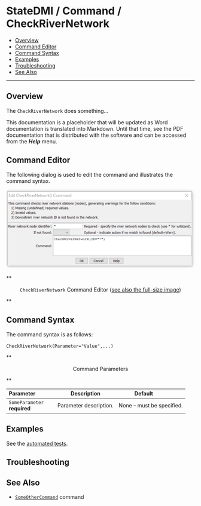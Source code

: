 # StateDMI / Command / CheckRiverNetwork #

* [Overview](#overview)
* [Command Editor](#command-editor)
* [Command Syntax](#command-syntax)
* [Examples](#examples)
* [Troubleshooting](#troubleshooting)
* [See Also](#see-also)

-------------------------

## Overview ##

The `CheckRiverNetwork` does something...

This documentation is a placeholder that will be updated as Word documentation is translated into Markdown.
Until that time, see the PDF documentation that is distributed with the software and can be accessed
from the ***Help*** menu.

## Command Editor ##

The following dialog is used to edit the command and illustrates the command syntax.

![CheckRiverNetwork](CheckRiverNetwork.png)

**<p style="text-align: center;">
`CheckRiverNetwork` Command Editor (<a href="../CheckRiverNetwork.png">see also the full-size image</a>)
</p>**

## Command Syntax ##

The command syntax is as follows:

```text
CheckRiverNetwork(Parameter="Value",...)
```
**<p style="text-align: center;">
Command Parameters
</p>**

| **Parameter**&nbsp;&nbsp;&nbsp;&nbsp;&nbsp;&nbsp;&nbsp;&nbsp;&nbsp;&nbsp;&nbsp;&nbsp; | **Description** | **Default**&nbsp;&nbsp;&nbsp;&nbsp;&nbsp;&nbsp;&nbsp;&nbsp;&nbsp;&nbsp; |
| --------------|-----------------|----------------- |
|`SomeParameter`<br>**required**|Parameter description.|None – must be specified.|

## Examples ##

See the [automated tests](https://github.com/OpenWaterFoundation/cdss-app-statedmi-main/tree/master/test/regression/commands/CheckRiverNetwork).

## Troubleshooting ##

## See Also ##

* [`SomeOtherCommand`](../SomeOtherCommand/SomeOtherCommand) command
